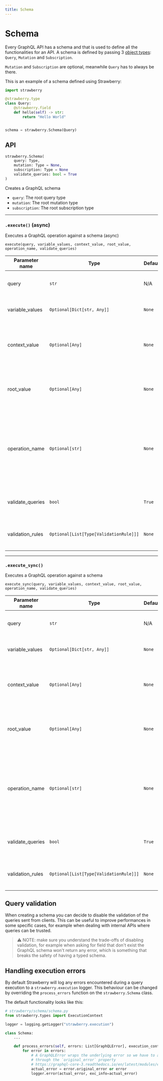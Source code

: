 ```yaml
---
title: Schema
---
```


# Schema

Every GraphQL API has a schema and that is used to define all the
functionalities for an API. A schema is defined by passing 3
[object types](./object-types): `Query`, `Mutation` and `Subscription`.

`Mutation` and `Subscription` are optional, meanwhile `Query` has to always be
there.

This is an example of a schema defined using Strawberry:

```python
import strawberry

@strawberry.type
class Query:
    @strawberry.field
    def hello(self) -> str:
        return "Hello World"


schema = strawberry.Schema(Query)
```

## API

```python
strawberry.Schema(
    query: Type,
    mutation: Type = None,
    subscription: Type = None
    validate_queries: bool = True
)
```

<!-- TODO: add docs on directives, types, extensions and execution context class -->

Creates a GraphQL schema

- `query`: The root query type
- `mutation`: The root mutation type
- `subscription`: The root subscription type

---

### `.execute()` (async)

Executes a GraphQL operation against a schema (async)

`execute(query, variable_values, context_value, root_value, operation_name, validate_queries)`

| Parameter name   | Type                       | Default | Description                                                                                            |
| ---------------- | -------------------------- | ------- | ------------------------------------------------------------------------------------------------------ |
| query            | `str`                      | N/A     | The document to be executed                                                                            |
| variable_values  | `Optional[Dict[str, Any]]` | `None`  | The variables for this operation                                                                       |
| context_value    | `Optional[Any]`            | `None`  | The value of the context that will be passed down to resolvers                                         |
| root_value       | `Optional[Any]`            | `None`  | The value for the root type that will passed down to root resolvers                                    |
| operation_name   | `Optional[str]`            | `None`  | The name of the operation you want to execute, useful when sending a document with multiple operations |
| validate_queries | `bool`                     | `True`  | This flag allows to disable query validation                                                           |
| validation_rules | `Optional[List[Type[ValidationRule]]]`  | `None`  | List of GraphQL core validation rules |

---

### `.execute_sync()`

Executes a GraphQL operation against a schema

`execute_sync(query, variable_values, context_value, root_value, operation_name, validate_queries)`

| Parameter name   | Type                       | Default | Description                                                                                            |
| ---------------- | -------------------------- | ------- | ------------------------------------------------------------------------------------------------------ |
| query            | `str`                      | N/A     | The document to be executed                                                                            |
| variable_values  | `Optional[Dict[str, Any]]` | `None`  | The variables for this operation                                                                       |
| context_value    | `Optional[Any]`            | `None`  | The value of the context that will be passed down to resolvers                                         |
| root_value       | `Optional[Any]`            | `None`  | The value for the root type that will passed down to root resolvers                                    |
| operation_name   | `Optional[str]`            | `None`  | The name of the operation you want to execute, useful when sending a document with multiple operations |
| validate_queries | `bool`                     | `True`  | This flag allows to disable query validation                                                           |
| validation_rules | `Optional[List[Type[ValidationRule]]]`  | `None`  | List of GraphQL core validation rules |

## Query validation

When creating a schema you can decide to disable the validation of the queries
sent from clients. This can be useful to improve performances in some specific
cases, for example when dealing with internal APIs where queries can be trusted.

> ⚠️ NOTE: make sure you understand the trade-offs of disabling validation, for
> example when asking for field that don't exist the GraphQL schema won't return
> any error, which is something that breaks the safety of having a typed schema.

## Handling execution errors

By default Strawberry will log any errors encountered during a query execution to a `strawberry.execution` logger. This behaviour can be changed by overriding the `process_errors` function on the `strawberry.Schema` class.

The default functionality looks like this:

```python
# strawberry/schema/schema.py
from strawberry.types import ExecutionContext

logger = logging.getLogger("strawberry.execution")

class Schema:
    ...

    def process_errors(self, errors: List[GraphQLError], execution_context: ExecutionContext) -> None:
        for error in errors:
            # A GraphQLError wraps the underlying error so we have to access it
            # through the `original_error` property
            # https://graphql-core-3.readthedocs.io/en/latest/modules/error.html#graphql.error.GraphQLError
            actual_error = error.original_error or error
            logger.error(actual_error, exc_info=actual_error)
```
